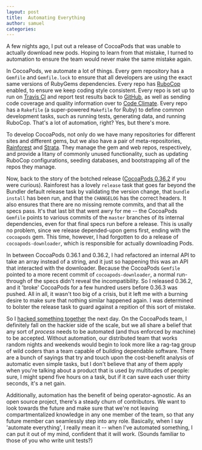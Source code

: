 ```yaml
---
layout: post
title:  Automating Everything
author: samuel
categories:
---
```


A few nights ago, I put out a release of CocoaPods that was unable to actually download new pods. Hoping to learn from that mistake, I turned to automation to ensure the team would never make the same mistake again.

<!-- more -->

In CocoaPods, we automate a lot of things. Every gem repository has a `Gemfile` and `Gemfile.lock` to ensure that all developers are using the exact same versions of RubyGems dependencies. Every repo has [RuboCop](https://github.com/bbatsov/rubocop) enabled, to ensure we keep coding style consistent. Every repo is set up to run on [Travis CI](https://travis-ci.org) and report test results back to [GitHub](https://github.com/), as well as sending code coverage and quality information over to [Code Climate](https://codeclimate.com). Every repo has a `Rakefile` (a super-powered `Makefile` for Ruby) to define common development tasks, such as running tests, generating data, and running RuboCop. That's a lot of automation, right? Yes, but there's more.

To develop CocoaPods, not only do we have many repositories for different sites and different gems, but we also have a pair of meta-repositories, [Rainforest](https://github.com/CocoaPods/Rainforest) and [Strata](https://github.com/CocoaPods/Strata). They manage the gem and web repos, respectively, and provide a litany of commonly unused functionality, such as updating RuboCop configurations, seeding databases, and bootstrapping all of the repos they manage.

Now, back to the story of the botched release ([CocoaPods 0.36.2](https://rubygems.org/gems/cocoapods/versions/0.36.2) if you were curious). Rainforest has a lovely `release` task that goes far beyond the Bundler default release task by validating the version change, that `bundle install` has been run, and that the `CHANGELOG` has the correct headers. It also ensures that there are no missing remote commits, and that all the specs pass. It's that last bit that went awry for me -- the CocoaPods `Gemfile` points to various commits of the `master` branches of its internal dependencies, even for that final specs run before a release. This is usally no problem, since we release depended-upon gems first, ending with the `cocoapods` gem. This time, however, I had forgotten to do a release of `cocoapods-downloader`, which is responsible for actually downloading Pods.

In between CocoaPods 0.36.1 and 0.36.2, I had refactored an internal API to take an array instead of a string, and it just so happening this was an API that interacted with the downloader. Because the CocoaPods `Gemfile` pointed to a more recent commit of `cocoapods-downloader`, a normal run-through of the specs didn't reveal the incompatibility. So I released 0.36.2, and it 'broke' CocoaPods for a few hundred users before 0.36.3 was pushed. All in all, it wasn't too big of a crisis, but it left me with a burning desire to make sure that nothing similar happened again. I was determined to bolster the release task to guard against a repition of this sort of mistake.

So I [hacked something together](https://github.com/CocoaPods/Rainforest/pull/37) the next day. On the CocoaPods team, I definitely fall on the hackier side of the scale, but we all share a belief that any sort of _process_ needs to be automated (and thus enforced by machine) to be accepted. Without automation, our distributed team that works random nights and weekends would begin to look more like a rag-tag group of wild coders than a team capable of building dependable software. There are a bunch of sayings that try and touch upon the cost-benefit analysis of automatic even simple tasks, but I don't believe that any of them apply when you're talking about a product that is used by multitudes of people: sure, I might spend five hours on a task, but if it can save each user thirty seconds, it's a net gain.

Additionally, automation has the benefit of being operator-agnostic. As an open source project, there's a steady churn of contributors. We want to look towards the future and make sure that we're not leaving compartmentalized knowledge in any one member of the team, so that any future member can seamlessly step into any role. Basically, when I say 'automate everything', I really mean it -- when I've automated something, I can put it out of my mind, confident that it will work. (Sounds familiar to those of you who write unit tests?)
